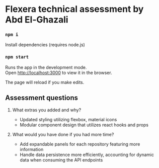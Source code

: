 # Flexera technical assessment by Abd El-Ghazali

### `npm i`
Install dependencies (requires node.js)

### `npm start`
Runs the app in the development mode.<br />
Open [http://localhost:3000](http://localhost:3000) to view it in the browser.

The page will reload if you make edits.<br />


## Assessment questions
  1. What extras you added and why?
     * Updated styling utilizing flexbox, material icons
     * Modular component design that utilizes react hooks and props
  
  2. What would you have done if you had more time?
     * Add expandable panels for each repository featuring more information
     * Handle data persistence more efficiently, accounting for dynamic data when consuming the API endpoints